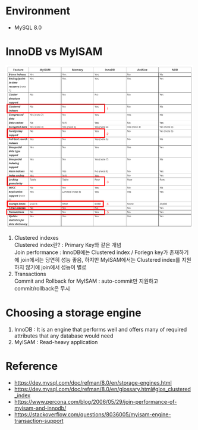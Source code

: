 # Environment
* MySQL 8.0

# InnoDB vs MyISAM
![alt text](innodb_vs_myisam.png)<br>
1. Clustered indexes<br>
Clustered index란? : Primary Key와 같은 개념<br>
Join performance : InnoDB에는 Clustered index / Foriegn key가 존재하기에 join에서는 당연히 성능 좋음, 하지만 MyISAM에서는 Clustered index를 지원하지 않기에 join에서 성능이 별로<br>
5. Transactions<br>
Commit and Rollback for MyISAM : auto-commit만 지원하고 commit/rollback은 무시<br>

# Choosing a storage engine
1. InnoDB : It is an engine that performs well and offers many of required attributes that any database would need
2. MyISAM : Read-heavy application

# Reference
* https://dev.mysql.com/doc/refman/8.0/en/storage-engines.html
* https://dev.mysql.com/doc/refman/8.0/en/glossary.html#glos_clustered_index
* https://www.percona.com/blog/2006/05/29/join-performance-of-myisam-and-innodb/
* https://stackoverflow.com/questions/8036005/myisam-engine-transaction-support
